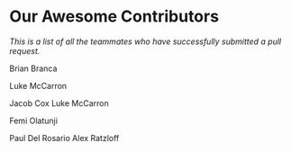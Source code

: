 # Our Awesome Contributors

*This is a list of all the teammates who have successfully submitted a pull request.*

Brian Branca

Luke McCarron















Jacob Cox
Luke McCarron


Femi Olatunji
















Paul Del Rosario
Alex Ratzloff
